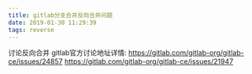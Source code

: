 ```yaml
---
title: gitlab分支合并反向合并问题
date: 2019-01-30 11:29:39
tags: reverse
---
```

讨论反向合并
gitlab官方讨论地址详情:
https://gitlab.com/gitlab-org/gitlab-ce/issues/24857
https://gitlab.com/gitlab-org/gitlab-ce/issues/21947